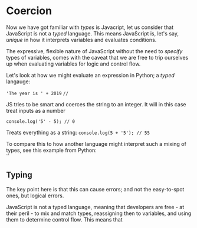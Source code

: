# Coercion

Now we have got familiar with *types* is Javacript, let us consider that JavaScript is not a *typed* language. This means JavaScript is, let's say, *unique* in how it interprets variables and evaluates conditions.

The expressive, flexible nature of JavaScript without the need to *specify* types of variables, comes with the caveat that we are free to trip ourselves up when evaluating variables for logic and control flow.

Let's look at how we might evaluate an expression in Python; a *typed* langauge:

`'The year is ' + 2019`
`// `

JS tries to be smart and coerces the string to an integer. It will in this case treat inputs as a number  

`console.log('5' - 5); // 0`

Treats everything as a string:
`console.log(5 + '5'); // 55`

To compare this to how another language might interpret such a mixing of types, see this example from Python:  
``

## Typing 

The key point here is that this can cause errors; and not the easy-to-spot ones, but logical errors.  

JavaScript is not a typed language, meaning that developers are free - at their peril - to mix and match types, reassigning then to variables, and using them to determine control flow.
This means that 